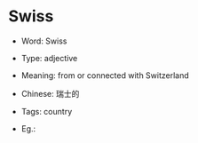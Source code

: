 # Swiss

- Word: Swiss

- Type: adjective
- Meaning: from or connected with Switzerland
- Chinese: 瑞士的
- Tags: country
- Eg.: 

